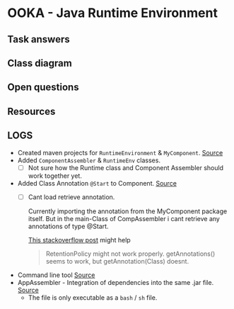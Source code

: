 # OOKA - Java Runtime Environment


## Task answers


## Class diagram




## Open questions



## Resources



## LOGS

- Created maven projects for `RuntimeEnvironment` & `MyComponent`. [Source](https://maven.apache.org/guides/getting-started/maven-in-five-minutes.html)
- Added `ComponentAssembler` & `RuntimeEnv` classes.
  - [ ] Not sure how the Runtime class and Component Assembler should work together yet.
- Added Class Annotation `@Start` to Component. [Source](https://www.baeldung.com/java-custom-annotation)
  - [ ] Cant load retrieve annotation. 
    
    Currently importing the annotation from the MyComponent package itself. But in the main-Class of CompAssembler i cant retrieve any annotations of type @Start.

    [This stackoverflow post](https://stackoverflow.com/questions/29510159/class-getannotation-and-getannotations-doesnt-work-properly) might help

    > RetentionPolicy might not work properly. getAnnotations() seems to work, but getAnnotation(Class) doesnt.
- Command line tool [Source](https://www.tutorialspoint.com/commons_cli/commons_cli_quick_guide.htm)
- AppAssembler - Integration of dependencies into the same .jar file. [Source](http://www.mojohaus.org/appassembler/appassembler-maven-plugin/usage-program.html)
  - The file is only executable as a `bash` / `sh` file.